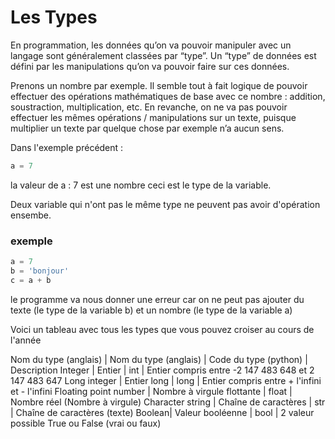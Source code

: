 # Les Types 

En programmation, les données qu’on va pouvoir manipuler avec un langage sont généralement classées par “type”.
Un “type” de données est défini par les manipulations qu’on va pouvoir faire sur ces données.

Prenons un nombre par exemple. Il semble tout à fait logique de pouvoir effectuer des opérations mathématiques de base avec ce nombre : addition, soustraction, multiplication, etc. En revanche, on ne va pas pouvoir effectuer les mêmes opérations / manipulations sur un texte, puisque multiplier un texte par quelque chose par exemple n’a aucun sens.

Dans l'exemple précédent :

````python
a = 7
````

la valeur de a : 7 est une nombre ceci est le type de la variable.

Deux variable qui n'ont pas le même type ne peuvent pas avoir d'opération ensembe.

### exemple 

````python
a = 7
b = 'bonjour'
c = a + b
````

le programme va nous donner une erreur car on ne peut pas ajouter du texte (le type de la variable b) et un nombre (le type de la variable a)

Voici un tableau avec tous les types que vous pouvez croiser au cours de l'année 

Nom du type (anglais) | Nom du type (anglais) | Code du type (python) | Description 
Integer |  	Entier | int | Entier compris entre -2 147 483 648 et 2 147 483 647 
Long integer | Entier long | long | Entier compris entre + l'infini et - l'infini
Floating point number | Nombre à virgule flottante | float | Nombre réel (Nombre à virgule)
Character string | Chaîne de caractères | str | Chaîne de caractères (texte)
Boolean| Valeur booléenne | bool | 2 valeur possible True ou False (vrai ou faux)




